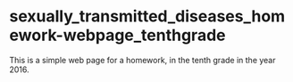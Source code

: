 # sexually_transmitted_diseases_homework-webpage_tenthgrade
This is a simple web page for a homework, in the tenth grade in the year 2016.
